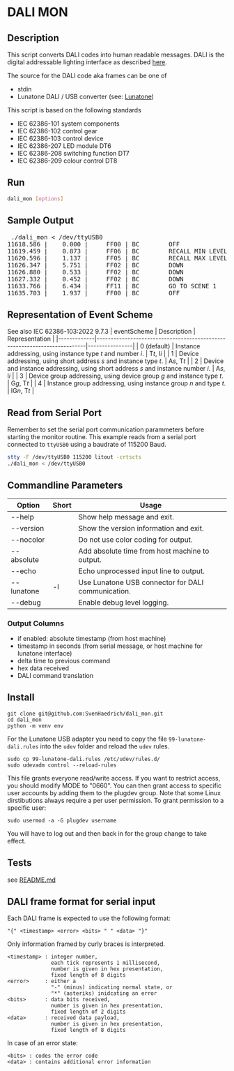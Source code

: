 # DALI MON

## Description

This script converts DALI codes into human readable messages. DALI is the digital addressable lighting interface as described [here](https://www.dali-alliance.org).

The source for the DALI code aka frames can be one of
* stdin
* Lunatone DALI / USB converter (see: [Lunatone](https://www.lunatone.com/produkt/dali-usb/))

This script is based on the following standards
* IEC 62386-101 system components
* IEC 62386-102 control gear
* IEC 62386-103 control device
* IEC 62386-207 LED module DT6
* IEC 62386-208 switching function DT7
* IEC 62386-209 colour control DT8

## Run

```bash
dali_mon [options]
```

## Sample Output

<pre> ./dali_mon < /dev/ttyUSB0
11618.586 |    0.000 |     FF00 | BC        OFF
11619.459 |    0.873 |     FF06 | BC        RECALL MIN LEVEL
11620.596 |    1.137 |     FF05 | BC        RECALL MAX LEVEL
11626.347 |    5.751 |     FF02 | BC        DOWN
11626.880 |    0.533 |     FF02 | BC        DOWN
11627.332 |    0.452 |     FF02 | BC        DOWN
11633.766 |    6.434 |     FF11 | BC        GO TO SCENE 1
11635.703 |    1.937 |     FF00 | BC        OFF
</pre>

## Representation of Event Scheme

See also IEC 62386-103:2022 9.7.3
| eventScheme | Description                                                              | Representation |
|-------------|--------------------------------------------------------------------------|----------------|
| 0 (default) | Instance addressing, using instance type *t* and number *i*.                     | T*t*, I*i*     |
| 1           | Device addressing, using short address *s* and instance type *t*.                | A*s*, T*t*     |
| 2           | Device and instance addressing, using short address *s* and instance number *i*. | A*s*, I*i*     |
| 3           | Device group addressing, using device group *g* and instance type *t*.           | G*g*, T*t*     |
| 4           | Instance group addressing, using instance group *n* and type *t*.                | IG*n*, T*t*     |

## Read from Serial Port

Remember to set the serial port communication parammeters before starting the monitor routine. This example reads from a serial port connected to `ttyUSB0` using a baudrate of 115200 Baud.
```bash
stty -F /dev/ttyUSB0 115200 litout -crtscts
./dali_mon < /dev/ttyUSB0
```

## Commandline Parameters

| Option    | Short | Usage                                                       |
|-----------|-------|-------------------------------------------------------------|
|--help     |       | Show help message and exit.                                 |
|--version  |       | Show the version information and exit.                      |
|--nocolor  |       | Do not use color coding for output.                         |
|--absolute |       | Add absolute time from host machine to output.              |
|--echo     |       | Echo unprocessed input line to output.                      |
|--lunatone | -l    | Use Lunatone USB connector for DALI communication.          |
|--debug    |       | Enable debug level logging.                                 |

### Output Columns
  
* if enabled: absolute timestamp (from host machine)
* timestamp in seconds (from serial message, or host machine for lunatone interface)
* delta time to previous command
* hex data received
* DALI command translation

## Install
```
git clone git@github.com:SvenHaedrich/dali_mon.git
cd dali_mon
python -m venv env
```
For the Lunatone USB adapter you need to copy the file `99-lunatone-dali.rules` into the `udev` folder
and reload the `udev` rules.

```
sudo cp 99-lunatone-dali.rules /etc/udev/rules.d/
sudo udevadm control --reload-rules
```
This file grants everyone read/write access.  If you want to restrict access,
you should modify MODE to "0660".  You can then grant access to specific user
accounts by adding them to the plugdev group. Note that some Linux dirstibutions always require a per user permission. To grant permission to a specific user:
```
sudo usermod -a -G plugdev username
```
You will have to log out and then back in for the group change to take effect.

## Tests

see [README.md](tests/README.md)

## DALI frame format for serial input
  
Each DALI frame is expected to use the following format:
```
"{" <timestamp> <error> <bits> " " <data> "}"
```
Only information framed by curly braces is interpreted. <br/>
```
<timestamp> : integer number, 
              each tick represents 1 millisecond, 
              number is given in hex presentation, 
              fixed length of 8 digits
<error>     : either a 
              "-" (minus) indicating normal state, or 
              "*" (asteriks) inidcating an error
<bits>      : data bits received, 
              number is given in hex presentation, 
              fixed length of 2 digits
<data>      : received data payload, 
              number is given in hex presentation, 
              fixed length of 8 digits
```
In case of an error state:<br/>
```
<bits> : codes the error code
<data> : contains additional error information
```   
